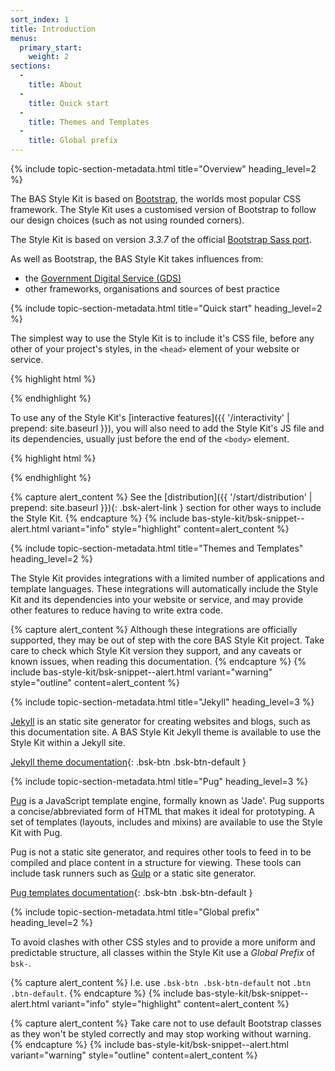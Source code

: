 ```yaml
---
sort_index: 1
title: Introduction
menus:
  primary_start:
    weight: 2
sections:
  -
    title: About
  -
    title: Quick start
  -
    title: Themes and Templates
  -
    title: Global prefix
---
```


{% include topic-section-metadata.html
  title="Overview"
  heading_level=2
%}

The BAS Style Kit is based on [Bootstrap](https://www.getbootstrap.com), the worlds most popular CSS framework.
The Style Kit uses a customised version of Bootstrap to follow our design choices (such as not using rounded corners).

The Style Kit is based on version *3.3.7* of the official [Bootstrap Sass port](https://github.com/twbs/bootstrap-sass).

As well as Bootstrap, the BAS Style Kit takes influences from:

* the [Government Digital Service (GDS)](https://gds.blog.gov.uk/about/)
* other frameworks, organisations and sources of best practice

{% include topic-section-metadata.html
  title="Quick start"
  heading_level=2
%}

The simplest way to use the Style Kit is to include it's CSS file, before any other of your project's styles, in the
<code>&lt;head&gt;</code> element of your website or service.

{% highlight html %}
<link rel="stylesheet" href="{{ site.data.variables.cdn_base }}/{% include bsk-version.html %}/css/bas-style-kit.min.css" integrity="
  {%- unless jekyll.environment == 'production' -%}
    {{ site.data.bsk_sri_base_staging['dist/css/bas-style-kit.min.css'] }}
  {%- else -%}
    {{ site.data.bsk_sri_base_production['dist/css/bas-style-kit.min.css'] }}
  {%- endunless -%}" crossorigin="anonymous">
{% endhighlight %}

To use any of the Style Kit's [interactive features]({{ '/interactivity' | prepend: site.baseurl }}), you will also need
to add the Style Kit's JS file and its dependencies, usually just before the end of the <code>&lt;body&gt;</code>
element.

{% highlight html %}
<script src="{{ site.data.variables.cdn_base_libs }}/jquery/3.3.1/jquery-3.3.1.min.js" integrity="{{ site.data.bas_cdn_libs_sri['libs/jquery/3.3.1/jquery-3.3.1.min.js'] }}" crossorigin="anonymous"></script>
<script src="{{ site.data.variables.cdn_base_libs }}/js-cookie/2.1.3/js.cookie-2.1.3.min.js" integrity="{{ site.data.bas_cdn_libs_sri['libs/js-cookie/2.1.3/js.cookie-2.1.3.min.js'] }}" crossorigin="anonymous"></script>
<script src="{{ site.data.variables.cdn_base }}/{% include bsk-version.html %}/js/bas-style-kit.min.js" integrity="
  {%- unless jekyll.environment == 'production' -%}
    {{ site.data.bsk_sri_base_staging['dist/js/bas-style-kit.min.js'] }}
  {%- else -%}
    {{ site.data.bsk_sri_base_production['dist/js/bas-style-kit.min.js'] }}
  {%- endunless -%}" crossorigin="anonymous"></script>
{% endhighlight %}

{% capture alert_content %}
See the [distribution]({{ '/start/distribution' | prepend: site.baseurl }}){: .bsk-alert-link } section for other ways
to include the Style Kit.
{% endcapture %}
{% include bas-style-kit/bsk-snippet--alert.html
  variant="info"
  style="highlight"
  content=alert_content
%}

{% include topic-section-metadata.html
  title="Themes and Templates"
  heading_level=2
%}

The Style Kit provides integrations with a limited number of applications and template languages. These integrations
will automatically include the Style Kit and its dependencies into your website or service, and may provide other
features to reduce having to write extra code.

{% capture alert_content %}
Although these integrations are officially supported, they may be out of step with the core BAS Style Kit project. Take
care to check which Style Kit version they support, and any caveats or known issues, when reading this documentation.
{% endcapture %}
{% include bas-style-kit/bsk-snippet--alert.html
  variant="warning"
  style="outline"
  content=alert_content
%}

{% include topic-section-metadata.html
  title="Jekyll"
  heading_level=3
%}

[Jekyll](https://jekyllrb.com) is an static site generator for creating websites and blogs, such as this documentation
site. A BAS Style Kit Jekyll theme is available to use the Style Kit within a Jekyll site.

[Jekyll theme documentation](https://github.com/antarctica/bas-style-kit-jekyll-theme){: .bsk-btn .bsk-btn-default }

{% include topic-section-metadata.html
  title="Pug"
  heading_level=3
%}

[Pug](https://pugjs.org) is a JavaScript template engine, formally known as 'Jade'. Pug supports a concise/abbreviated
form of HTML that makes it ideal for prototyping. A set of templates (layouts, includes and mixins) are available to
use the Style Kit with Pug.

Pug is not a static site generator, and requires other tools to feed in to be compiled and place content in a structure
for viewing. These tools can include task runners such as [Gulp](https://gulpjs.com/) or a static site generator.

[Pug templates documentation](https://github.com/antarctica/bas-style-kit-pug-templates){: .bsk-btn .bsk-btn-default }

{% include topic-section-metadata.html
  title="Global prefix"
  heading_level=2
%}

To avoid clashes with other CSS styles and to provide a more uniform and predictable structure, all classes within the
Style Kit use a *Global Prefix* of `bsk-`.

{% capture alert_content %}
I.e. use `.bsk-btn .bsk-btn-default` not `.btn .btn-default`.
{% endcapture %}
{% include bas-style-kit/bsk-snippet--alert.html
  variant="info"
  style="highlight"
  content=alert_content
%}

{% capture alert_content %}
Take care not to use default Bootstrap classes as they won't be styled correctly and may stop working without warning.
{% endcapture %}
{% include bas-style-kit/bsk-snippet--alert.html
  variant="warning"
  style="outline"
  content=alert_content
%}
